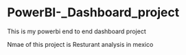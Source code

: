 # PowerBI-_Dashboard_project
This is my powerbi end to end dashboard project


Nmae of this project is Resturant analysis in mexico
